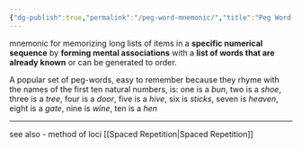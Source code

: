 ```yaml
---
{"dg-publish":true,"permalink":"/peg-word-mnemonic/","title":"Peg Word Mnemonic","tags":["mnemonic","memory"],"created":"2023-04-21","updated":""}
---
```


mnemonic for memorizing long lists of items in a **specific numerical sequence** by **forming mental associations** with a **list of words that are already known** or can be generated to order. 

A popular set of peg-words, easy to remember because they rhyme with the names of the first ten natural numbers, is: 
one is a _bun_, 
two is a _shoe_, 
three is a _tree_, 
four is a _door_, 
five is a _hive_, 
six is _sticks_,
seven is _heaven_, 
eight is a _gate_, 
nine is _wine_, 
ten is a _hen_

---

see also - method of loci 
[[Spaced Repetition\|Spaced Repetition]]
